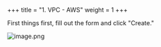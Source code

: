 +++
title = "1. VPC - AWS"
weight = 1
+++


First things first, fill out the form and click "Create."


![image.png](/images/003-iii-setup-vpc-aws-resources/8-496201-image.png)


